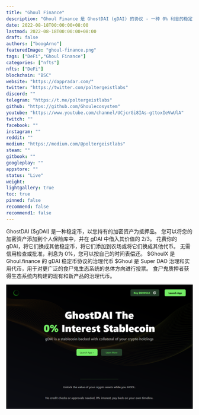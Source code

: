 ```yaml
---
title: "Ghoul Finance"
description: "Ghoul Finance 是 GhostDAI (gDAI) 的协议 - 一种 0% 利息的稳定币，以您持有的加密资产为抵押品。"
date: 2022-08-18T00:00:00+08:00
lastmod: 2022-08-18T00:00:00+08:00
draft: false
authors: ["boogArno"]
featuredImage: "ghoul-finance.png"
tags: ["DeFi","Ghoul Finance"]
categories: ["nfts"]
nfts: ["DeFi"]
blockchain: "BSC"
website: "https://dappradar.com/"
twitter: "https://twitter.com/poltergeistlabs"
discord: ""
telegram: "https://t.me/poltergeistlabs"
github: "https://github.com/Ghoulecosystem"
youtube: "https://www.youtube.com/channel/UCjcrGi8IAs-gttoxIeVwUlA"
twitch: ""
facebook: ""
instagram: ""
reddit: ""
medium: "https://medium.com/@poltergeistlabs"
steam: ""
gitbook: ""
googleplay: ""
appstore: ""
status: "Live"
weight: 
lightgallery: true
toc: true
pinned: false
recommend: false
recommend1: false
---
```

GhostDAI ($gDAI) 是一种稳定币，以您持有的加密资产为抵押品。 您可以将您的加密资产添加到个人保险库中，并在 gDAI 中借入其价值的 2/3。 花费你的 gDAI，将它们换成其他稳定币，将它们添加到农场或将它们换成其他代币。 无需信用检查或批准，利息为 0%，您可以按自己的时间表偿还。
$GhoulX 是 Ghoul.finance 的 gDAI 稳定币协议的治理代币
$Ghoul 是 Super DAO 治理和实用代币，用于对更广泛的食尸鬼生态系统的总体方向进行投票。 食尸鬼质押者获得生态系统内构建的现有和新产品的治理代币。

![ghoulfinance-dapp-defi-bsc-image1_550837f5cbbef56d16625320152bb1ea](ghoulfinance-dapp-defi-bsc-image1_550837f5cbbef56d16625320152bb1ea.png)